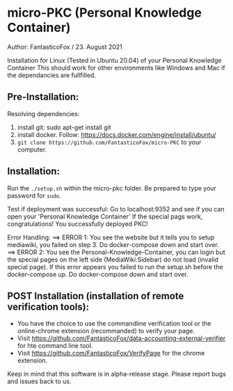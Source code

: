 # micro-PKC (Personal Knowledge Container)
Author: FantasticoFox / 23. August 2021

Installation for Linux (Tested in Ubuntu 20.04) of your Personal Knowledge Container
This should work for other environments like Windows and Mac if the dependancies are fullfilled.

## Pre-Installation:

Resolving dependencies:
1. install git: sudo apt-get install git
2. install docker. Follow: https://docs.docker.com/engine/install/ubuntu/
3. `git clone https://github.com/FantasticoFox/micro-PKC` to your computer.

## Installation:
Run the `./setup.sh` within the micro-pkc folder.
Be prepared to type your password for `sudo`.

Test if deployment was successful:
Go to localhost:9352 and see if you can open your 'Personal Knowledge Container'
If the special pags work, congratulations! You successfully deployed PKC!

Error Handling:
==> ERROR 1: You see the website but it tells you to setup mediawiki, you failed on step 3. Do docker-compose down and start over.
==> ERROR 2: You see the Personal-Knowledge-Container, you can login but the special pages on the left side (MediaWiki:Sidebar) do not load (invalid special page). If this error appears you failed to run the setup.sh before the docker-compose up. Do docker-compose down and start over. 


## POST Installation (installation of remote verification tools):
* You have the choice to use the commandline verification tool or the online-chrome extension (recommanded) to verify your page.
* Visit https://github.com/FantasticoFox/data-accounting-external-verifier for hte command line tool.
* Visit https://github.com/FantasticoFox/VerifyPage for the chrome extension.

Keep in mind that this software is in alpha-release stage. Please report bugs and issues back to us.
